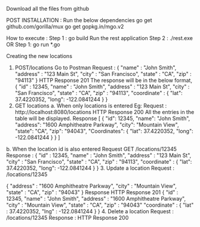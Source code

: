 Download all the files from github

POST INSTALLATION : 
Run the below dependencies 
go get  github.com/gorilla/mux
go get gopkg.in/mgo.v2

How to execute : 
Step 1 : go build
Run the rest application 
Step 2 : ./rest.exe
OR
Step 1: go run *.go 

Creating the new locations
1. POST/locations 
Go to Postman
Request : 
{
   "name" : "John Smith",
   "address" : "123 Main St",
   "city" : "San Francisco",
   "state" : "CA",
   "zip" : "94113"
}
HTTP Response 201
The response will be in the below format,
{
   "id" : 12345,
   "name" : "John Smith",
   "address" : "123 Main St",
   "city" : "San Francisco",
   "state" : "CA",
   "zip" : "94113",
   "coordinate" : { 
      "lat": 37.4220352,
      "long": -122.0841244
   }
}
2. GET locations
a. When only locations is entered 
Eg: Request :
 http://localhost:8080/locations
 HTTP Response 200
 All the entries in the table will be displayed. 
 Response 
 [
  {
    "id": 12345,
    "name": "John Smith",
    "address": "1600 Amphitheatre Parkway",
    "city": "Mountain View",
    "state": "CA",
    "zip": "94043",
    "Coordinates": {
      "lat": 37.4220352,
      "long": -122.0841244
    }
  }
]

b. When the location id is also entered 
Request GET /locations/12345
Response :
{
   "id" : 12345,
   "name" : "John Smith",
   "address" : "123 Main St",
   "city" : "San Francisco",
   "state" : "CA",
   "zip" : "94113",
   "coordinate" : { 
      "lat": 37.4220352,
      "long": -122.0841244
   }
} 
3. Update a location 
Request : /locations/12345

{
   "address" : "1600 Amphitheatre Parkway",
   "city" : "Mountain View",
   "state" : "CA",
   "zip" : "94043"
}
Response 
HTTP Response 201
{
   "id" : 12345,
   "name" : "John Smith",
   "address" : "1600 Amphitheatre Parkway",
   "city" : "Mountain View",
   "state" : "CA",
   "zip" : "94043"
   "coordinate" : { 
      "lat" : 37.4220352,
     "lng" : -122.0841244
   }
}
4. Delete a location 
Request :
 /locations/12345
Response :
HTTP Response 200



